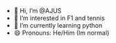 - 👋 Hi, I’m @AJUS
- 👀 I’m interested in F1 and tennis
- 🌱 I’m currently learning python
- 😄 Pronouns: He/Him (Im normal)


<!---
AJUS71/AJUS71 is a ✨ special ✨ repository because its `README.md` (this file) appears on your GitHub profile.
You can click the Preview link to take a look at your changes.
--->

